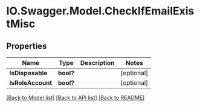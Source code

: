 # IO.Swagger.Model.CheckIfEmailExistMisc
## Properties

Name | Type | Description | Notes
------------ | ------------- | ------------- | -------------
**IsDisposable** | **bool?** |  | [optional] 
**IsRoleAccount** | **bool?** |  | [optional] 

[[Back to Model list]](../README.md#documentation-for-models) [[Back to API list]](../README.md#documentation-for-api-endpoints) [[Back to README]](../README.md)

